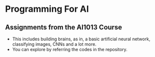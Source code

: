 # Programming For AI
## Assignments from the AI1013 Course

- This includes building brains, as in, a basic artificial neural network, classifying images, CNNs and a lot more.
- You can explore by referring the codes in the repository.
